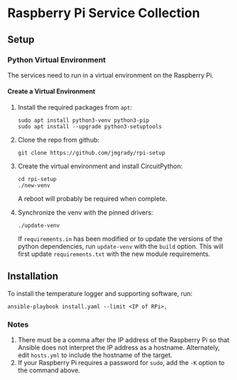 # Raspberry Pi Service Collection

## Setup

### Python Virtual Environment

The services need to run in a virtual environment on the Raspberry Pi.

#### Create a Virtual Environment

1. Install the required packages from `apt`:

   ```console
   sudo apt install python3-venv python3-pip
   sudo apt install --upgrade python3-setuptools
   ```

2. Clone the repo from github:

   ```console
   git clone https://github.com/jmgrady/rpi-setup
   ```

3. Create the virtual environment and install CircuitPython:

   ```console
   cd rpi-setup
   ./new-venv
   ```

   A reboot will probably be required when complete.

4. Synchronize the venv with the pinned drivers:

   ```console
   ./update-venv
   ```

   If `requirements.in` has been modified or to update the versions of the python dependencies, run `update-venv` with the `build` option. This will
   first update `requirements.txt` with the new module requirements.

## Installation

To install the temperature logger and supporting software, run:

```console
ansible-playbook install.yaml --limit <IP of RPi>,
```

### Notes

1. There must be a comma after the IP address of the Raspberry Pi so that Ansible does not interpret the IP address as a hostname. Alternately, edit `hosts.yml` to include the hostname of the target.
2. If your Raspberry Pi requires a password for `sudo`, add the `-K` option to the command above.
